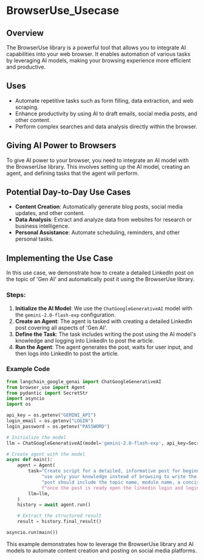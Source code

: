 # BrowserUse_Usecase

## Overview
The BrowserUse library is a powerful tool that allows you to integrate AI capabilities into your web browser. It enables automation of various tasks by leveraging AI models, making your browsing experience more efficient and productive.

## Uses
- Automate repetitive tasks such as form filling, data extraction, and web scraping.
- Enhance productivity by using AI to draft emails, social media posts, and other content.
- Perform complex searches and data analysis directly within the browser.

## Giving AI Power to Browsers
To give AI power to your browser, you need to integrate an AI model with the BrowserUse library. This involves setting up the AI model, creating an agent, and defining tasks that the agent will perform.

## Potential Day-to-Day Use Cases
- **Content Creation**: Automatically generate blog posts, social media updates, and other content.
- **Data Analysis**: Extract and analyze data from websites for research or business intelligence.
- **Personal Assistance**: Automate scheduling, reminders, and other personal tasks.

## Implementing the Use Case
In this use case, we demonstrate how to create a detailed LinkedIn post on the topic of 'Gen AI' and automatically post it using the BrowserUse library.

### Steps:
1. **Initialize the AI Model**: We use the `ChatGoogleGenerativeAI` model with the `gemini-2.0-flash-exp` configuration.
2. **Create an Agent**: The agent is tasked with creating a detailed LinkedIn post covering all aspects of 'Gen AI'.
3. **Define the Task**: The task includes writing the post using the AI model's knowledge and logging into LinkedIn to post the article.
4. **Run the Agent**: The agent generates the post, waits for user input, and then logs into LinkedIn to post the article.

### Example Code
```python
from langchain_google_genai import ChatGoogleGenerativeAI
from browser_use import Agent
from pydantic import SecretStr
import asyncio
import os

api_key = os.getenv("GEMINI_API")
login_email = os.getenv("LOGIN")
login_password = os.getenv("PASSWORD")

# Initialize the model
llm = ChatGoogleGenerativeAI(model='gemini-2.0-flash-exp', api_key=SecretStr(api_key))

# Create agent with the model
async def main():
    agent = Agent(
        task="Create script for a detailed, informative post for beginners on the topic of 'Gen AI'. Post should cover all the aspects in the given topic "
             "use only your knowledge instead of browsing to write the post. "
             "post should include the topic name, module name, a concise explanation, and a link to an additional resource for further guidance. "
             f"once the post is ready open the linkedin login and login using {login_email} and {login_password}. ONLY Proceed to LinkedIn login when post script is ready. once you receive my input go ahead and post this article on LinkedIn.", 
        llm=llm,
    )
    history = await agent.run()

    # Extract the structured result
    result = history.final_result()

asyncio.run(main())
```

This example demonstrates how to leverage the BrowserUse library and AI models to automate content creation and posting on social media platforms.


